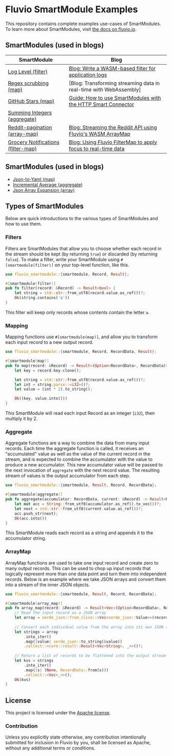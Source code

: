 # Fluvio SmartModule Examples

This repository contains complete examples use-cases of SmartModules.
To learn more about SmartModules, visit [the docs on fluvio.io][1].

[1]: https://fluvio.io/docs/smartmodules/overview

## SmartModules (used in blogs)

| SmartModule | Blog |
| --- | --- |
| [Log Level (filter)](./log-level/src/lib.rs)| [Blog: Write a WASM-based filter for application logs](https://www.infinyon.com/blog/2021/06/smartstream-filters/)|
| [Regex scrubbing (map)](./regex-scrubbing/src/lib.rs) | [Blog: Transforming streaming data in real-time with WebAssembly]|(https://www.infinyon.com/blog/2021/08/smartstream-map-use-cases/)
| [GitHub Stars (map)](./github-stars/src/lib.rs) | [Guide: How to use SmartModules with the HTTP Smart Connector](https://fluvio.io/connectors/examples/github) |
| [Summing Integers (aggregate)](./summing-integers/src/lib.rs) | |[Blog: Aggregate streaming data in real-time with WebAssembly](https://www.infinyon.com/blog/2021/08/smartstream-aggregates/) |
| [Reddit-pagination (array-map)](./reddit-pagination/src/lib.rs) | [Blog: Streaming the Reddit API using Fluvio's WASM ArrayMap](https://www.infinyon.com/blog/2021/10/smartstream-array-map-reddit/) |
| [Grocery Notifications (filter-map)](./grocery-notifications/src/lib.rs) | [Blog: Using Fluvio FilterMap to apply focus to real-time data](https://www.infinyon.com/blog/2021/11/filter-map/) |

## SmartModules (used in blogs)

- [Json-to-Yaml (map)](./json-to-yaml/src/lib.rs)
- [Incremental Average (aggregate)](./incremental-average/src/lib.rs)
- [Json Array Expansion (array)](./json-array-expansion)

## Types of SmartModules

Below are quick introductions to the various types of SmartModules and how to use them.

### Filters

Filters are SmartModules that allow you to choose whether each record in the stream
should be kept (by returning `true`) or discarded (by returning `false`).
To make a filter, write your SmartModule using `#[smartmodule(filter)]` on your
top-level function, like this.

```rust
use fluvio_smartmodule::{smartmodule, Record, Result};

#[smartmodule(filter)]
pub fn filter(record: &Record) -> Result<bool> {
    let string = std::str::from_utf8(record.value.as_ref())?;
    Ok(string.contains('a'))
}
```

This filter will keep only records whose contents contain the letter `a`.

### Mapping

Mapping functions use `#[smartmodule(map)]`, and allow you to transform each input
record to a new output record.

```rust
use fluvio_smartmodule::{smartmodule, Record, RecordData, Result};

#[smartmodule(map)]
pub fn map(record: &Record) -> Result<(Option<RecordData>, RecordData)> {
    let key = record.key.clone();

    let string = std::str::from_utf8(record.value.as_ref())?;
    let int = string.parse::<i32>()?;
    let value = (int * 2).to_string();

    Ok((key, value.into()))
}
```

This SmartModule will read each input Record as an integer (`i32`), then multiply it by 2.

### Aggregate

Aggregate functions are a way to combine the data from many input records.
Each time the aggregate function is called, it receives an "accumulated" value
as well as the value of the current record in the stream, and is expected to
combine the accumulator with the value to produce a new accumulator. This new
accumulator value will be passed to the next invocation of `aggregate` with
the next record value. The resulting stream of values is the output accumulator
from each step.

```rust
use fluvio_smartmodule::{smartmodule, Result, Record, RecordData};

#[smartmodule(aggregate)]
pub fn aggregate(accumulator: RecordData, current: &Record) -> Result<RecordData> {
    let mut acc = String::from_utf8(accumulator.as_ref().to_vec())?;
    let next = std::str::from_utf8(current.value.as_ref())?;
    acc.push_str(next);
    Ok(acc.into())
}
```

This SmartModule reads each record as a string and appends it to the accumulator string.

### ArrayMap

ArrayMap functions are used to take one input record and create zero to many output records.
This can be used to chop up input records that logically represent more than one data point
and turn them into independent records. Below is an example where we take JSON arrays and
convert them into a stream of the inner JSON objects.

```rust
use fluvio_smartmodule::{smartmodule, Result, Record, RecordData};

#[smartmodule(array_map)]
pub fn array_map(record: &Record) -> Result<Vec<(Option<RecordData>, RecordData)>> {
    // Read the input record as a JSON array
    let array = serde_json::from_slice::<Vec<serde_json::Value>>(record.value.as_ref())?;
    
    // Convert each individual value from the array into its own JSON string
    let strings = array
        .into_iter()
        .map(|value| serde_json::to_string(&value))
        .collect::<core::result::Result<Vec<String>, _>>()?;
        
    // Return a list of records to be flattened into the output stream
    let kvs = strings
        .into_iter()
        .map(|s| (None, RecordData::from(s)))
        .collect::<Vec<_>>();
    Ok(kvs)
}
```

## License

This project is licensed under the [Apache license](LICENSE-APACHE).

### Contribution

Unless you explicitly state otherwise, any contribution intentionally submitted
for inclusion in Fluvio by you, shall be licensed as Apache, without any additional
terms or conditions.
